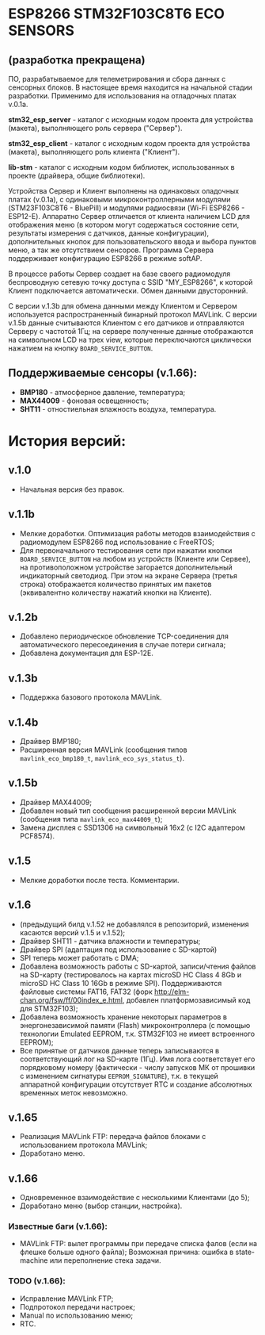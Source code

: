 # ESP8266 STM32F103C8T6 ECO SENSORS
## (разработка прекращена)

ПО, разрабатываемое для телеметрирования и сбора данных с сенсорных блоков. В настоящее время находится на начальной стадии разработки. Применимо для использования на отладочных платах v.0.1a. 

**stm32_esp_server** - каталог с исходным кодом проекта для устройства (макета), выполняющего роль сервера ("Сервер").

**stm32_esp_client** - каталог с исходным кодом проекта для устройства (макета), выполняющего роль клиента ("Клиент").

**lib-stm** - каталог с исходным кодом библиотек, использованных в проекте (драйвера, общие библиотеки).

Устройства Сервер и Клиент выполнены на одинаковых оладочных платах (v.0.1a), с одинаковыми микроконтроллерными модулями (STM23F103C8T6 - BluePill) и модулями радиосвязи (Wi-Fi ESP8266 - ESP12-E). Аппаратно Сервер отличается от клиента наличием LCD для отображения меню (в котором могут содержаться состояние сети, результаты измерения с датчиков, данные конфигурации), дополнительных кнопок для пользовательского ввода и выбора пунктов меню, а так же отсутствием сенсоров. Программа Сервера поддерживает конфигурацию ESP8266 в режиме softAP.

В процессе работы Сервер создает на базе своего радиомодуля беспроводную сетевую точку доступа с SSID "MY_ESP8266", к которой Клиент подключается автоматически. Обмен данными двусторонний.

С версии v.1.3b для обмена данными между Клиентом и Сервером используется распространенный бинарный протокол MAVLink. С версии v.1.5b данные считываются Клиентом с его датчиков и отправляются Серверу с частотой 1Гц; на сервере полученные данные отображаются на символьном LCD на трех view, которые переключаются циклически нажатием на кнопку `BOARD_SERVICE_BUTTON`.

## Поддерживаемые сенсоры (v.1.66):
* **BMP180** - атмосферное давление, температура;
* **MAX44009** - фоновая освещенность;
* **SHT11** - отностиельная влажность воздуха, температура.

# История версий:

## v.1.0
* Начальная версия без правок.

## v.1.1b
* Мелкие доработки. Оптимизация работы методов взаимодействия с радиомодулем ESP8266 под использование с FreeRTOS;
* Для первоначального тестирования сети при нажатии кнопки `BOARD_SERVICE_BUTTON` на любом из устройств (Клиенте или Сервее), на противоположном устройстве загорается дополнительный индикаторный светодиод. При этом на экране Сервера (третья строка) отображается количество принятых им пакетов (эквивалентно количеству нажатий кнопки на Клиенте).

## v.1.2b
* Добавлено периодическое обновление TCP-соединения для автоматического пересоединения в случае потери сигнала;
* Добавлена документация для ESP-12E.

## v.1.3b
* Поддержка базового протокола MAVLink.

## v.1.4b
* Драйвер BMP180;
* Расширенная версия MAVLink (сообщения типов `mavlink_eco_bmp180_t`, `mavlink_eco_sys_status_t`).

## v.1.5b
* Драйвер MAX44009;
* Добавлен новый тип сообщения расширенной версии MAVLink (сообщения типа `mavlink_eco_max44009_t`);
* Замена дисплея с SSD1306 на символьный 16х2 (с I2C адаптером PCF8574).

## v.1.5
* Мелкие доработки после теста. Комментарии.

## v.1.6
* (предыдущий билд v.1.52 не добавлялся в репозиторий, изменения касаются версий v.1.5 и v.1.52);
* Драйвер SHT11 - датчика влажности и температуры;
* Драйвер SPI (адаптация под использование с SD-картой)
* SPI теперь может работать с DMA;
* Добавлена возможность работы с SD-картой, записи/чтения файлов на SD-карту (тестировалось на картах microSD HC Class 4 8Gb и microSD HC Class 10 16Gb в режиме SPI). Поддерживаются файловые системы FAT16, FAT32 (форк <http://elm-chan.org/fsw/ff/00index_e.html>, добавлен платформозависимый код для STM32F103);
* Добавлена возможность хранение некоторых параметров в энергонезависимой памяти (Flash) микроконтроллера (с помощью технологии Emulated EEPROM, т.к. STM32F103 не имеет встроенного EEPROM);
* Все принятые от датчиков данные теперь записываются в соответствующий лог на SD-карте (1Гц). Имя лога соответствует его порядковому номеру (фактически - числу запусков МК от прошивки с изменением сигнатуры `EEPROM_SIGNATURE`), т.к. в текущей аппаратной конфигурации отсутствует RTC и создание абсолютных временных меток невозможно.

## v.1.65
* Реализация MAVLink FTP: передача файлов блоками с использованием протокола MAVLink;
* Доработано меню.

## v.1.66
* Одновременное взаимодействие с несколькими Клиентами (до 5);
* Доработано меню (выбор станции, настройка).

### Известные баги (v.1.66):
* MAVLink FTP: вылет программы при передаче списка фалов (если на флешке больше одного файла); Возможная причина: ошибка в state-machine или переполнение стека задачи.

### TODO (v.1.66):
* Исправление MAVLink FTP;
* Подпротокол передачи настроек;
* Manual по использованию меню;
* RTC.
